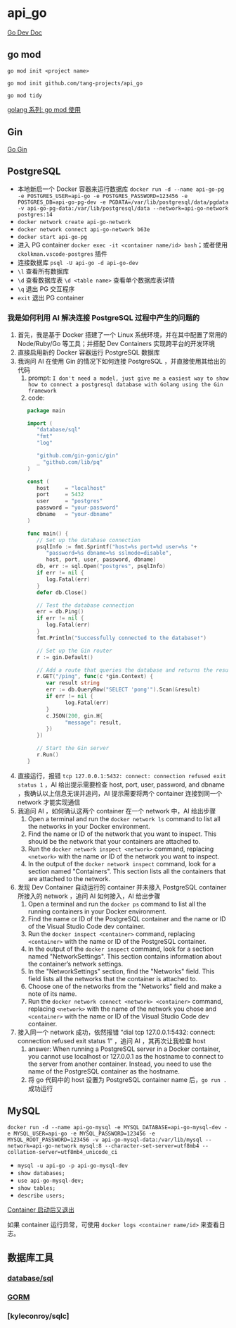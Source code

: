 # api_go

[Go Dev Doc](https://go.dev/doc/)

## go mod

`go mod init <project name>`

`go mod init github.com/tang-projects/api_go`

`go mod tidy`

[golang 系列: go mod 使用](https://zhuanlan.zhihu.com/p/394103953)

## Gin

[Go Gin](https://gin-gonic.com/docs/)

## PostgreSQL

- 本地新启一个 Docker 容器来运行数据库 `docker run -d --name api-go-pg -e POSTGRES_USER=api-go -e POSTGRES_PASSWORD=123456 -e POSTGRES_DB=api-go-pg-dev -e PGDATA=/var/lib/postgresql/data/pgdata -v api-go-pg-data:/var/lib/postgresql/data --network=api-go-network postgres:14`
- `docker network create api-go-network`
- `docker network connect api-go-network b63e`
- `docker start api-go-pg`
- 进入 PG container `docker exec -it <container name/id> bash`；或者使用 `ckolkman.vscode-postgres` 插件
- 连接数据库 `psql -U api-go -d api-go-dev`
- `\l` 查看所有数据库
- `\d` 查看数据库表 `\d <table name>` 查看单个数据库表详情
- `\q` 退出 PG 交互程序
- `exit` 退出 PG container

### 我是如何利用 AI 解决连接 PostgreSQL 过程中产生的问题的

1. 首先，我是基于 Docker 搭建了一个 Linux 系统环境，并在其中配置了常用的 Node/Ruby/Go 等工具；并搭配 Dev Containers 实现跨平台的开发环境
2. 直接启用新的 Docker 容器运行 PostgreSQL 数据库
3. 我询问 AI 在使用 Gin 的情况下如何连接 PostgreSQL ，并直接使用其给出的代码
   1. prompt: `I don't need a model, just give me a easiest way to show how to connect a postgresql database with Golang using the Gin framework`
   2. code:
   ```go
      package main

      import (
         "database/sql"
         "fmt"
         "log"

         "github.com/gin-gonic/gin"
         _ "github.com/lib/pq"
      )

      const (
         host     = "localhost"
         port     = 5432
         user     = "postgres"
         password = "your-password"
         dbname   = "your-dbname"
      )

      func main() {
         // Set up the database connection
         psqlInfo := fmt.Sprintf("host=%s port=%d user=%s "+
            "password=%s dbname=%s sslmode=disable",
            host, port, user, password, dbname)
         db, err := sql.Open("postgres", psqlInfo)
         if err != nil {
            log.Fatal(err)
         }
         defer db.Close()

         // Test the database connection
         err = db.Ping()
         if err != nil {
            log.Fatal(err)
         }
         fmt.Println("Successfully connected to the database!")

         // Set up the Gin router
         r := gin.Default()

         // Add a route that queries the database and returns the result
         r.GET("/ping", func(c *gin.Context) {
            var result string
            err := db.QueryRow("SELECT 'pong'").Scan(&result)
            if err != nil {
                  log.Fatal(err)
            }
            c.JSON(200, gin.H{
                  "message": result,
            })
         })

         // Start the Gin server
         r.Run()
      }
   ```
4. 直接运行，报错 `tcp 127.0.0.1:5432: connect: connection refused exit status 1` ，AI 给出提示需要检查 host, port, user, password, and dbname ，我确认以上信息无误并追问，AI 提示需要将两个 container 连接到同一个 network 才能实现通信
5. 我追问 AI ，如何确认这两个 container 在一个 network 中，AI 给出步骤
   1. Open a terminal and run the `docker network ls` command to list all the networks in your Docker environment.
   2. Find the name or ID of the network that you want to inspect. This should be the network that your containers are attached to.
   3. Run the `docker network inspect <network>` command, replacing `<network>` with the name or ID of the network you want to inspect.
   4. In the output of the `docker network inspect` command, look for a section named "Containers". This section lists all the containers that are attached to the network.
6. 发现 Dev Container 自动运行的 container 并未接入 PostgreSQL container 所接入的 network ，追问 AI 如何接入，AI 给出步骤
   1. Open a terminal and run the `docker ps` command to list all the running containers in your Docker environment.
   2. Find the name or ID of the PostgreSQL container and the name or ID of the Visual Studio Code dev container.
   3. Run the `docker inspect <container>` command, replacing `<container>` with the name or ID of the PostgreSQL container.
   4. In the output of the `docker inspect` command, look for a section named "NetworkSettings". This section contains information about the container’s network settings.
   5. In the "NetworkSettings" section, find the "Networks" field. This field lists all the networks that the container is attached to.
   6. Choose one of the networks from the "Networks" field and make a note of its name.
   7. Run the `docker network connect <network> <container>` command, replacing `<network>` with the name of the network you chose and `<container>` with the name or ID of the Visual Studio Code dev container.
7. 接入同一个 network 成功，依然报错 “dial tcp 127.0.0.1:5432: connect: connection refused exit status 1” ，追问 AI ，其再次让我检查 host
   1. answer: When running a PostgreSQL server in a Docker container, you cannot use localhost or 127.0.0.1 as the hostname to connect to the server from another container. Instead, you need to use the name of the PostgreSQL container as the hostname.
   2. 将 go 代码中的 host 设置为 PostgreSQL container name 后，`go run .` 成功运行

## MySQL

`docker run -d --name api-go-mysql -e MYSQL_DATABASE=api-go-mysql-dev -e MYSQL_USER=api-go -e MYSQL_PASSWORD=123456 -e MYSQL_ROOT_PASSWORD=123456 -v api-go-mysql-data:/var/lib/mysql --network=api-go-network mysql:8 --character-set-server=utf8mb4 --collation-server=utf8mb4_unicode_ci`

- `mysql -u api-go -p api-go-mysql-dev`
- `show databases;`
- `use api-go-mysql-dev;`
- `show tables;`
- `describe users;`

[Container 启动后又退出](https://stackoverflow.com/questions/40761876/cannot-restart-the-mysql-docker-container-gives-errors-like-cant-open-the-mys)

如果 container 运行异常，可使用 `docker logs <container name/id>` 来查看日志。

## 数据库工具

### [database/sql](https://pkg.go.dev/database/sql)

### [GORM](https://gorm.io/)

### [kyleconroy/sqlc]